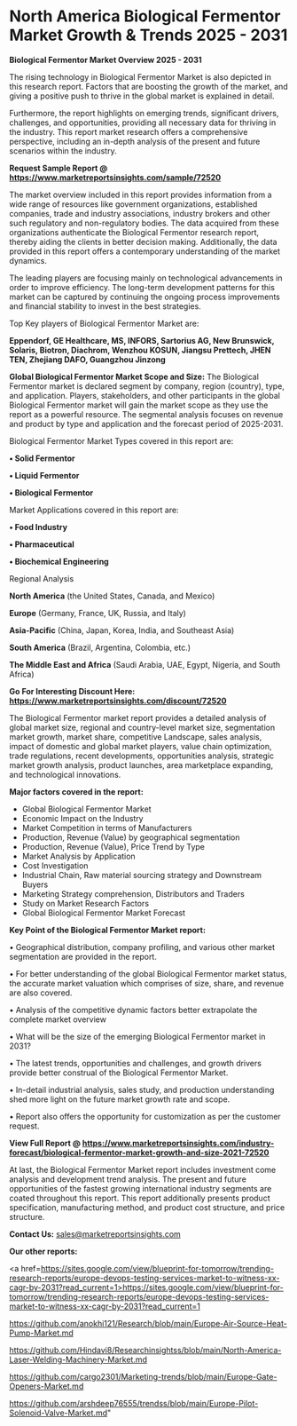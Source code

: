 # North America Biological Fermentor Market Growth & Trends 2025 - 2031

<Strong> Biological Fermentor Market Overview 2025 - 2031</strong>

The rising technology in Biological Fermentor Market is also depicted in this research report. Factors that are boosting the growth of the market, and giving a positive push to thrive in the global market is explained in detail.

Furthermore, the report highlights on emerging trends, significant drivers, challenges, and opportunities, providing all necessary data for thriving in the industry. This report market research offers a comprehensive perspective, including an in-depth analysis of the present and future scenarios within the industry.

<strong>Request Sample Report @ <a href=https://www.marketreportsinsights.com/sample/72520>https://www.marketreportsinsights.com/sample/72520</a></strong>

The market overview included in this report provides information from a wide range of resources like government organizations, established companies, trade and industry associations, industry brokers and other such regulatory and non-regulatory bodies. The data acquired from these organizations authenticate the Biological Fermentor research report, thereby aiding the clients in better decision making. Additionally, the data provided in this report offers a contemporary understanding of the market dynamics.

The leading players are focusing mainly on technological advancements in order to improve efficiency. The long-term development patterns for this market can be captured by continuing the ongoing process improvements and financial stability to invest in the best strategies.

Top Key players of Biological Fermentor Market are:

<strong>Eppendorf, GE Healthcare, MS, INFORS, Sartorius AG, New Brunswick, Solaris, Biotron, Diachrom, Wenzhou KOSUN, Jiangsu Prettech, JHEN TEN, Zhejiang DAFO, Guangzhou Jinzong</strong>

<strong><b>Global Biological Fermentor Market Scope and Size:</b></strong>
The Biological Fermentor market is declared segment by company, region (country), type, and application. Players, stakeholders, and other participants in the global Biological Fermentor market will gain the market scope as they use the report as a powerful resource. The segmental analysis focuses on revenue and product by type and application and the forecast period of 2025-2031.

Biological Fermentor Market Types covered in this report are:

<strong>• Solid Fermentor

• Liquid Fermentor

• Biological Fermentor</strong>

Market Applications covered in this report are:

<strong>• Food Industry

• Pharmaceutical

• Biochemical Engineering</strong> 

Regional Analysis

<strong>North America</strong> (the United States, Canada, and Mexico)

<strong>Europe</strong> (Germany, France, UK, Russia, and Italy)

<strong>Asia-Pacific</strong> (China, Japan, Korea, India, and Southeast Asia)

<strong>South America</strong> (Brazil, Argentina, Colombia, etc.)

<strong>The Middle East and Africa</strong> (Saudi Arabia, UAE, Egypt, Nigeria, and South Africa)

<strong>Go For Interesting Discount Here: <a href=https://www.marketreportsinsights.com/discount/72520>https://www.marketreportsinsights.com/discount/72520</a></strong>

The Biological Fermentor market report provides a detailed analysis of global market size, regional and country-level market size, segmentation market growth, market share, competitive Landscape, sales analysis, impact of domestic and global market players, value chain optimization, trade regulations, recent developments, opportunities analysis, strategic market growth analysis, product launches, area marketplace expanding, and technological innovations.

<strong><b>Major factors covered in the report:</b></strong>
<ul>
  <li>Global Biological Fermentor Market </li>
  <li>Economic Impact on the Industry</li>
  <li>Market Competition in terms of Manufacturers</li>
  <li>Production, Revenue (Value) by geographical segmentation</li>
  <li>Production, Revenue (Value), Price Trend by Type</li>
  <li>Market Analysis by Application</li>
  <li>Cost Investigation</li>
  <li>Industrial Chain, Raw material sourcing strategy and Downstream Buyers</li>
  <li>Marketing Strategy comprehension, Distributors and Traders</li>
  <li>Study on Market Research Factors</li>
  <li>Global Biological Fermentor Market Forecast</li>
</ul>

<strong><b>Key Point of the Biological Fermentor Market report:</b></strong>

• Geographical distribution, company profiling, and various other market segmentation are provided in the report.

• For better understanding of the global Biological Fermentor market status, the accurate market valuation which comprises of size, share, and revenue are also covered.

• Analysis of the competitive dynamic factors better extrapolate the complete market overview

• What will be the size of the emerging Biological Fermentor market in 2031?

• The latest trends, opportunities and challenges, and growth drivers provide better construal of the Biological Fermentor Market.

• In-detail industrial analysis, sales study, and production understanding shed more light on the future market growth rate and scope.

• Report also offers the opportunity for customization as per the customer request.

<strong><b>View Full Report @ <a href=https://www.marketreportsinsights.com/industry-forecast/biological-fermentor-market-growth-and-size-2021-72520>https://www.marketreportsinsights.com/industry-forecast/biological-fermentor-market-growth-and-size-2021-72520</a></b></strong>


At last, the Biological Fermentor Market report includes investment come analysis and development trend analysis. The present and future opportunities of the fastest growing international industry segments are coated throughout this report. This report additionally presents product specification, manufacturing method, and product cost structure, and price structure.

<strong>Contact Us:</strong>
sales@marketreportsinsights.com

<strong>Our other reports:</strong>

<a href=https://sites.google.com/view/blueprint-for-tomorrow/trending-research-reports/europe-devops-testing-services-market-to-witness-xx-cagr-by-2031?read_current=1>https://sites.google.com/view/blueprint-for-tomorrow/trending-research-reports/europe-devops-testing-services-market-to-witness-xx-cagr-by-2031?read_current=1</a>

<a href=https://github.com/anokhi121/Research/blob/main/Europe-Air-Source-Heat-Pump-Market.md>https://github.com/anokhi121/Research/blob/main/Europe-Air-Source-Heat-Pump-Market.md</a>

<a href=https://github.com/Hindavi8/Researchinsightss/blob/main/North-America-Laser-Welding-Machinery-Market.md>https://github.com/Hindavi8/Researchinsightss/blob/main/North-America-Laser-Welding-Machinery-Market.md</a>

<a href=https://github.com/cargo2301/Marketing-trends/blob/main/Europe-Gate-Openers-Market.md>https://github.com/cargo2301/Marketing-trends/blob/main/Europe-Gate-Openers-Market.md</a>

<a href=https://github.com/arshdeep76555/trendss/blob/main/Europe-Pilot-Solenoid-Valve-Market.md>https://github.com/arshdeep76555/trendss/blob/main/Europe-Pilot-Solenoid-Valve-Market.md</a>"
